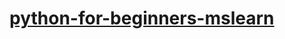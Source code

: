 # [python-for-beginners-mslearn](https://learn.microsoft.com/es-es/training/paths/beginner-python/)

